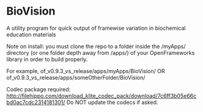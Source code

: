# BioVision
A utility program for quick output of framewise variation in biochemical education materials

Note on install: you must clone the repo to a folder inside the /myApps/ directory (or one folder depth away from /apps/) of your OpenFrameworks library in order to build properly.

For example, of_v0.9.3_vs_release/apps/myApps/BioVision/ 
OR 
of_v0.9.3_vs_release/apps/someOtherFolder/BioVision/


Codec package required: http://filehippo.com/download_klite_codec_pack/download/7c6ff3b05e66cbd0ac7cdc2314181301/
Do NOT update the codecs if asked.
